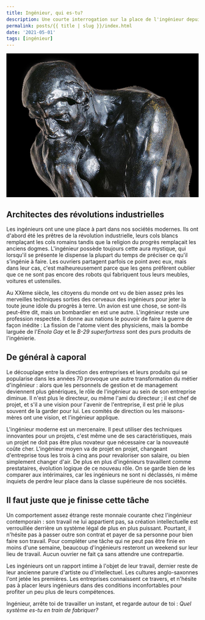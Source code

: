 ```yaml
---
title: Ingénieur, qui es-tu?
description: Une courte interrogation sur la place de l'ingénieur depuis la révolution industrielle
permalink: posts/{{ title | slug }}/index.html
date: '2021-05-01'
tags: [ingénieur]
---
```


![Le penseur de Rodin](./1.md_files/1.jpeg)

## Architectes des révolutions industrielles
Les ingénieurs ont une une place à part dans nos sociétés modernes. Ils ont d'abord été les prêtres de la révolution industrielle, leurs cols blancs remplaçant les cols romains tandis que la religion du progrès remplaçait les anciens dogmes. L'ingénieur possède toujours cette aura mystique, qui lorsqu'il se présente le dispense la plupart du temps de préciser ce qu'il s'ingénie à faire. Les ouvriers partagent parfois ce point avec eux, mais dans leur cas, c'est malheureusement parce que les gens préfèrent oublier que ce ne sont pas encore des robots qui fabriquent tous leurs meubles, voitures et ustensiles.  

Au XXème siècle, les citoyens du monde ont vu de bien assez près les merveilles techniques sorties des cerveaux des ingénieurs pour jeter la toute jeune idole du progrès à terre. Un avion est une chose, se sont-ils peut-être dit, mais un bombardier en est une autre. L'ingénieur reste une profession respectée. Il donne aux nations le pouvoir de faire la guerre de façon inédite : La fission de l'atome vient des physiciens, mais la bombe larguée de l'*Enola Gay* et le *B-29 superfortress* sont des purs produits de l'ingénierie.

## De général à caporal

Le découplage entre la direction des entreprises et leurs produits qui se popularise dans les années 70 provoque une autre transformation du métier d'ingénieur : alors que les personnels de gestion et de management deviennent plus génériques, le rôle de l'ingénieur au sein de son entreprise diminue. Il n'est plus le directeur, ou même l'ami du directeur ; il est chef de projet, et s'il a une vision pour l'avenir de l'entreprise, il est prié le plus souvent de la garder pour lui. Les comités de direction ou les maisons-mères ont une vision, et l'ingénieur applique. 

L'ingénieur moderne est un mercenaire. Il peut utiliser des techniques innovantes pour un projets, c'est même une de ses caractéristiques, mais un projet ne doit pas être plus novateur que nécessaire car la nouveauté coûte cher. L'ingénieur moyen va de projet en projet, changeant d'entreprise tous les trois à cinq ans pour revaloriser son salaire, ou bien simplement changer d'air. De plus en plus d'ingénieurs travaillent comme prestataires, évolution logique de ce nouveau rôle. On se garde bien de les comparer aux intérimaires, car les ingénieurs ne sont ni déclassés, ni même inquiets de perdre leur place dans la classe supérieure de nos sociétés. 

## Il faut juste que je finisse cette tâche

Un comportement assez étrange reste monnaie courante chez l'ingénieur contemporain : son travail ne lui appartient pas, sa création intellectuelle est verrouillée derrière un système légal de plus en plus puissant. Pourtant, il n'hésite pas à passer outre son contrat et payer de sa personne pour bien faire son travail. Pour compléter une tâche qui ne peut pas être finie en moins d'une semaine, beaucoup d'ingénieurs resteront un weekend sur leur lieu de travail. Aucun ouvrier ne fait ça sans attendre une contrepartie. 

Les ingénieurs ont un rapport intime à l'objet de leur travail, dernier reste de leur ancienne parure d'artiste ou d'intellectuel. Les cultures anglo-saxonnes l'ont jetée les premières. Les entreprises connaissent ce travers, et n'hésite pas à placer leurs ingénieurs dans des conditions inconfortables pour profiter un peu plus de leurs compétences.

Ingénieur, arrête toi de travailler un instant, et regarde autour de toi : 
*Quel système es-tu en train de fabriquer?*
